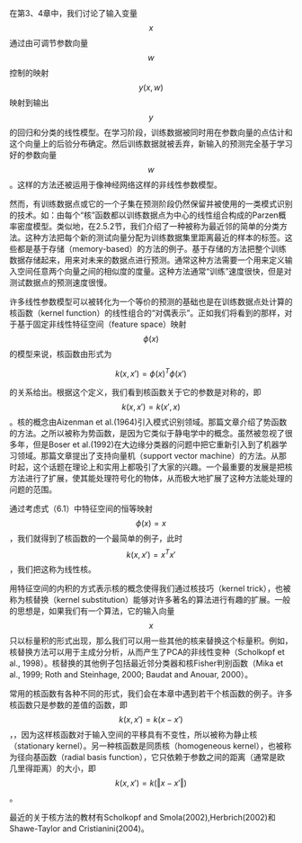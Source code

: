 在第3、4章中，我们讨论了输入变量$$ x $$通过由可调节参数向量$$ w $$控制的映射$$ y(x,w) $$映射到输出$$ y $$的回归和分类的线性模型。在学习阶段，训练数据被同时用在参数向量的点估计和这个向量上的后验分布确定。然后训练数据就被丢弃，新输入的预测完全基于学习好的参数向量$$ w $$。这样的方法还被运用于像神经网络这样的非线性参数模型。    

然而，有训练数据点或它的一个子集在预测阶段仍然保留并被使用的一类模式识别的技术。如：由每个“核”函数都以训练数据点为中心的线性组合构成的Parzen概率密度模型。类似地，在2.5.2节，我们介绍了一种被称为最近邻的简单的分类方法。这种方法把每个新的测试向量分配为训练数据集里距离最近的样本的标签。这些都是基于存储（memory-based）的方法的例子。基于存储的方法把整个训练数据存储起来，用来对未来的数据点进行预测。通常这种方法需要一个用来定义输入空间任意两个向量之间的相似度的度量。这种方法通常“训练”速度很快，但是对测试数据点的预测速度很慢。    

许多线性参数模型可以被转化为一个等价的预测的基础也是在训练数据点处计算的核函数（kernel function）的线性组合的“对偶表示”。正如我们将看到的那样，对于基于固定非线性特征空间（feature space）映射$$ \phi(x) $$的模型来说，核函数由形式为

$$
k(x,x') = \phi(x)^T\phi(x') \tag{6.1}
$$

的关系给出。根据这个定义，我们看到核函数关于它的参数是对称的，即$$ k(x, x') = k(x', x) $$。核的概念由Aizenman et al.(1964)引入模式识别领域。那篇文章介绍了势函数的方法。之所以被称为势函数，是因为它类似于静电学中的概念。虽然被忽视了很多年，但是Boser et al.(1992)在大边缘分类器的问题中把它重新引入到了机器学习领域。那篇文章提出了支持向量机（support vector machine）的方法。从那时起，这个话题在理论上和实用上都吸引了大家的兴趣。一个最重要的发展是把核方法进行了扩展，使其能处理符号化的物体，从而极大地扩展了这种方法能处理的问题的范围。    

通过考虑式（6.1）中特征空间的恒等映射$$ \phi(x) = x $$，我们就得到了核函数的一个最简单的例子，此时$$ k(x,x') = x^T x' $$，我们把这称为线性核。    

用特征空间的内积的方式表示核的概念使得我们通过核技巧（kernel trick），也被称为核替换（kernel substitution）能够对许多著名的算法进行有趣的扩展。一般的思想是，如果我们有一个算法，它的输入向量$$ x $$只以标量积的形式出现，那么我们可以用一些其他的核来替换这个标量积。例如，核替换方法可以用于主成分分析，从而产生了PCA的非线性变种（Scholkopf et al., 1998）。核替换的其他例子包括最近邻分类器和核Fisher判别函数（Mika et al., 1999; Roth and Steinhage, 2000; Baudat and Anouar, 2000）。    

常用的核函数有各种不同的形式，我们会在本章中遇到若干个核函数的例子。许多核函数只是参数的差值的函数，即$$ k(x,x') = k(x − x') $$，，因为这样核函数对于输入空间的平移具有不变性，所以被称为静止核（stationary kernel）。另一种核函数是同质核（homogeneous kernel），也被称为径向基函数（radial basis function），它只依赖于参数之间的距离（通常是欧几里得距离）的大小，即$$ k(x, x') = k(\Vert x − x' \Vert) $$。    

最近的关于核方法的教材有Scholkopf and Smola(2002),Herbrich(2002)和Shawe-Taylor and Cristianini(2004)。

